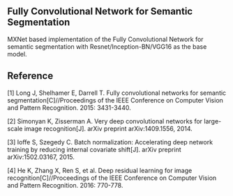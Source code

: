 ## Fully Convolutional Network for Semantic Segmentation

MXNet based implementation of the Fully Convolutional Network for semantic segmentation with Resnet/Inception-BN/VGG16 as the base model.

## Reference

[1] Long J, Shelhamer E, Darrell T. Fully convolutional networks for semantic segmentation[C]//Proceedings of the IEEE Conference on Computer Vision and Pattern Recognition. 2015: 3431-3440.

[2] Simonyan K, Zisserman A. Very deep convolutional networks for large-scale image recognition[J]. arXiv preprint arXiv:1409.1556, 2014.

[3] Ioffe S, Szegedy C. Batch normalization: Accelerating deep network training by reducing internal covariate shift[J]. arXiv preprint arXiv:1502.03167, 2015.

[4] He K, Zhang X, Ren S, et al. Deep residual learning for image recognition[C]//Proceedings of the IEEE Conference on Computer Vision and Pattern Recognition. 2016: 770-778.
